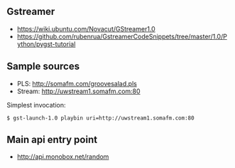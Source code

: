 ## Gstreamer

* https://wiki.ubuntu.com/Novacut/GStreamer1.0
* https://github.com/rubenrua/GstreamerCodeSnippets/tree/master/1.0/Python/pygst-tutorial

## Sample sources

* PLS: http://somafm.com/groovesalad.pls
* Stream: http://uwstream1.somafm.com:80

Simplest invocation:

```
$ gst-launch-1.0 playbin uri=http://uwstream1.somafm.com:80
```

## Main api entry point

* http://api.monobox.net/random
